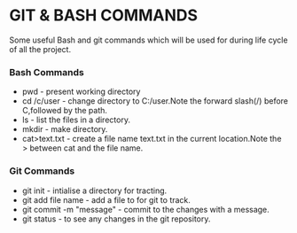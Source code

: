 # GIT & BASH COMMANDS 

Some useful Bash and git commands which will be used for during life cycle of all the project.

### Bash Commands
- pwd - present working directory
- cd /c/user - change directory to C:/user.Note the forward slash(/) before C,followed by the path.
- ls - list the files in a directory.
- mkdir - make directory.
- cat>text.txt - create a file name text.txt in the current location.Note the > between cat and the file name.


### Git Commands
- git init - intialise a directory for tracting.
- git add file name - add a file to for git to track.
- git commit -m "message" - commit to the changes with a message.
- git status - to see any changes in the git repository.
